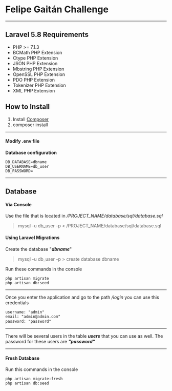 # Felipe Gaitán Challenge

------------

## Laravel 5.8 Requirements

* PHP >= 7.1.3
* BCMath PHP Extension
* Ctype PHP Extension
* JSON PHP Extension
* Mbstring PHP Extension
* OpenSSL PHP Extension
* PDO PHP Extension
* Tokenizer PHP Extension
* XML PHP Extension

## How to Install

1. Install [Composer](https://getcomposer.org/download/ "Composer")
2. composer install

------------

#### Modify .env file

**Database configuration**
```dotenv
DB_DATABASE=dbname
DB_USERNAME=db_user
DB_PASSWORD=
```

------------

## Database

#### Via Console

Use the file that is located in */PROJECT_NAME/database/sql/database.sql*
> mysql -u db_user -p <  /PROJECT_NAME/database/sql/database.sql

#### Using Laravel Migrations

Create the database "***dbname***" 
> mysql -u db_user -p > create database dbname

Run these commands in the console
```shell
php artisan migrate
php artisan db:seed
```

------------
Once you enter the application and go to the path */login* you can use this credentials
```html 
username: "admin"
email: "admin@admin.com"
password: "password"
```

------------

There will be several users in the table ***users***  that you can use as well. The password for these users are ***"password"***

------------

#### Fresh Database

Run this commands in the console
```shell
php artisan migrate:fresh
php artisan db:seed
```
